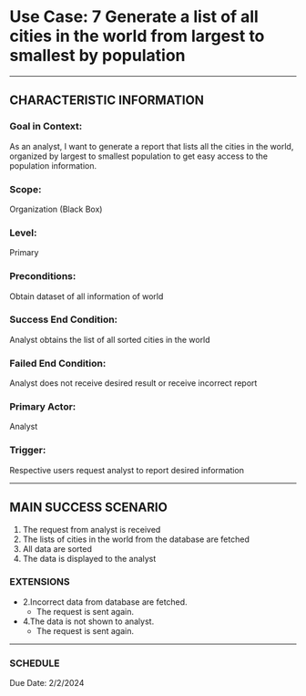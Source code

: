 # Use Case: 7 	Generate a list of all cities in the world from largest to smallest by population

----------------------
## CHARACTERISTIC INFORMATION
### Goal in Context: 
As an analyst, I want to generate a report that lists all the cities in the world, organized by largest to smallest population to get easy access to the population information.
### Scope: 
Organization (Black Box)
### Level: 
Primary
### Preconditions: 
Obtain dataset of all information of world
### Success End Condition: 
Analyst obtains the list of all sorted cities in the world
### Failed End Condition: 
Analyst does not receive desired result or receive incorrect report
### Primary Actor: 
Analyst
### Trigger: 
Respective users request analyst to report desired information

----------------------
## MAIN SUCCESS SCENARIO
1.	The request from analyst is received
2.	The lists of cities in the world from the database are fetched
3.	All data are sorted
4.	The data is displayed to the analyst

### EXTENSIONS
-  2.Incorrect data from database are fetched.
   - The request is sent again.
-  4.The data is not shown to analyst.
   - The request is sent again.
----------------------
### SCHEDULE
Due Date: 2/2/2024